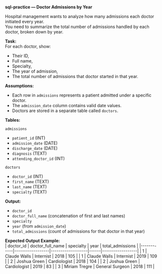 **sql-practice — Doctor Admissions by Year**

Hospital management wants to analyze how many admissions each doctor initiated every year.  
You need to summarize the total number of admissions handled by each doctor, broken down by year.

**Task:**  
For each doctor, show:
- Their ID,  
- Full name,  
- Specialty,  
- The year of admission,  
- The total number of admissions that doctor started in that year.

**Assumptions:**  
- Each row in `admissions` represents a patient admitted under a specific doctor.  
- The `admission_date` column contains valid date values.  
- Doctors are stored in a separate table called `doctors`.

**Tables:**  

`admissions`  
- `patient_id` (INT)  
- `admission_date` (DATE)  
- `discharge_date` (DATE)  
- `diagnosis` (TEXT)  
- `attending_doctor_id` (INT)  

`doctors`  
- `doctor_id` (INT)  
- `first_name` (TEXT)  
- `last_name` (TEXT)  
- `specialty` (TEXT)  

**Output:**  
- `doctor_id`  
- `doctor_full_name` (concatenation of first and last names)  
- `specialty`  
- `year` (from `admission_date`)  
- `total_admissions` (count of admissions for that doctor in that year)

**Expected Output Example:**  
| doctor_id | doctor_full_name | specialty         | year | total_admissions |
|------------|------------------|-------------------|------|------------------|
| 1          | Claude Walls     | Internist         | 2018 | 105              |
| 1          | Claude Walls     | Internist         | 2019 | 109              |
| 2          | Joshua Green     | Cardiologist      | 2018 | 104              |
| 2          | Joshua Green     | Cardiologist      | 2019 | 83               |
| 3          | Miriam Tregre    | General Surgeon   | 2018 | 111              |          